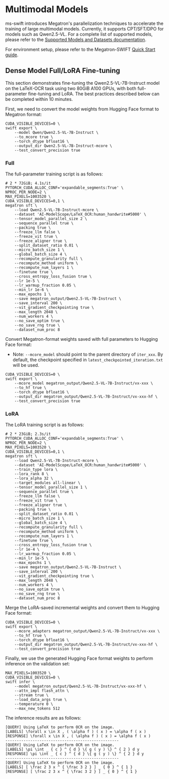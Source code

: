 # Multimodal Models

ms-swift introduces Megatron's parallelization techniques to accelerate the training of large multimodal models. Currently, it supports CPT/SFT/DPO for models such as Qwen2.5-VL. For a complete list of supported models, please refer to the [Supported Models and Datasets documentation](../Instruction/Supported-models-and-datasets.md).

For environment setup, please refer to the Megatron-SWIFT [Quick Start guide](./Quick-start.md).

## Dense Model Full/LoRA Fine-tuning

This section demonstrates fine-tuning the Qwen2.5-VL-7B-Instruct model on the LaTeX-OCR task using two 80GiB A100 GPUs, with both full-parameter fine-tuning and LoRA. The best practices described below can be completed within 10 minutes.

First, we need to convert the model weights from Hugging Face format to Megatron format:
```shell
CUDA_VISIBLE_DEVICES=0 \
swift export \
    --model Qwen/Qwen2.5-VL-7B-Instruct \
    --to_mcore true \
    --torch_dtype bfloat16 \
    --output_dir Qwen2.5-VL-7B-Instruct-mcore \
    --test_convert_precision true
```

### Full

The full-parameter training script is as follows:
```shell
# 2 * 72GiB; 4.1s/it
PYTORCH_CUDA_ALLOC_CONF='expandable_segments:True' \
NPROC_PER_NODE=2 \
MAX_PIXELS=1003520 \
CUDA_VISIBLE_DEVICES=0,1 \
megatron sft \
    --load Qwen2.5-VL-7B-Instruct-mcore \
    --dataset 'AI-ModelScope/LaTeX_OCR:human_handwrite#5000' \
    --tensor_model_parallel_size 2 \
    --sequence_parallel true \
    --packing true \
    --freeze_llm false \
    --freeze_vit true \
    --freeze_aligner true \
    --split_dataset_ratio 0.01 \
    --micro_batch_size 1 \
    --global_batch_size 4 \
    --recompute_granularity full \
    --recompute_method uniform \
    --recompute_num_layers 1 \
    --finetune true \
    --cross_entropy_loss_fusion true \
    --lr 1e-5 \
    --lr_warmup_fraction 0.05 \
    --min_lr 1e-6 \
    --max_epochs 1 \
    --save megatron_output/Qwen2.5-VL-7B-Instruct \
    --save_interval 200 \
    --vit_gradient_checkpointing true \
    --max_length 2048 \
    --num_workers 4 \
    --no_save_optim true \
    --no_save_rng true \
    --dataset_num_proc 8
```

Convert Megatron-format weights saved with full parameters to Hugging Face format:

- Note: `--mcore_model` should point to the parent directory of `iter_xxx`. By default, the checkpoint specified in `latest_checkpointed_iteration.txt` will be used.

```shell
CUDA_VISIBLE_DEVICES=0 \
swift export \
    --mcore_model megatron_output/Qwen2.5-VL-7B-Instruct/vx-xxx \
    --to_hf true \
    --torch_dtype bfloat16 \
    --output_dir megatron_output/Qwen2.5-VL-7B-Instruct/vx-xxx-hf \
    --test_convert_precision true
```

### LoRA

The LoRA training script is as follows:
```shell
# 2 * 23GiB; 2.3s/it
PYTORCH_CUDA_ALLOC_CONF='expandable_segments:True' \
NPROC_PER_NODE=2 \
MAX_PIXELS=1003520 \
CUDA_VISIBLE_DEVICES=0,1 \
megatron sft \
    --load Qwen2.5-VL-7B-Instruct-mcore \
    --dataset 'AI-ModelScope/LaTeX_OCR:human_handwrite#5000' \
    --train_type lora \
    --lora_rank 8 \
    --lora_alpha 32 \
    --target_modules all-linear \
    --tensor_model_parallel_size 1 \
    --sequence_parallel true \
    --freeze_llm false \
    --freeze_vit true \
    --freeze_aligner true \
    --packing true \
    --split_dataset_ratio 0.01 \
    --micro_batch_size 1 \
    --global_batch_size 4 \
    --recompute_granularity full \
    --recompute_method uniform \
    --recompute_num_layers 1 \
    --finetune true \
    --cross_entropy_loss_fusion true \
    --lr 1e-4 \
    --lr_warmup_fraction 0.05 \
    --min_lr 1e-5 \
    --max_epochs 1 \
    --save megatron_output/Qwen2.5-VL-7B-Instruct \
    --save_interval 200 \
    --vit_gradient_checkpointing true \
    --max_length 2048 \
    --num_workers 4 \
    --no_save_optim true \
    --no_save_rng true \
    --dataset_num_proc 8
```

Merge the LoRA-saved incremental weights and convert them to Hugging Face format:
```shell
CUDA_VISIBLE_DEVICES=0 \
swift export \
    --mcore_adapters megatron_output/Qwen2.5-VL-7B-Instruct/vx-xxx \
    --to_hf true \
    --torch_dtype bfloat16 \
    --output_dir megatron_output/Qwen2.5-VL-7B-Instruct/vx-xxx-hf \
    --test_convert_precision true
```


Finally, we use the generated Hugging Face format weights to perform inference on the validation set:
```shell
MAX_PIXELS=1003520 \
CUDA_VISIBLE_DEVICES=0 \
swift infer \
    --model megatron_output/Qwen2.5-VL-7B-Instruct/vx-xxx-hf \
    --attn_impl flash_attn \
    --stream true \
    --load_data_args true \
    --temperature 0 \
    --max_new_tokens 512
```

The inference results are as follows:
```
[QUERY] Using LaTeX to perform OCR on the image.
[LABELS] \forall x \in X , ( \alpha f ) ( x ) = \alpha f ( x )
[RESPONSE] \forall x \in X , ( \alpha f ) ( x ) = \alpha f ( x )
--------------------------------------------------
[QUERY] Using LaTeX to perform OCR on the image.
[LABELS] \pi \int _ { c } ^ { d } \{ g ( y ) \} ^ { 2 } d y
[RESPONSE] \pi \int _ { c } ^ { d } \{ g ( y ) \} ^ { 2 } d y
--------------------------------------------------
[QUERY] Using LaTeX to perform OCR on the image.
[LABELS] [ \frac 2 3 x ^ { \frac 3 2 } ] _ { 0 } ^ { 1 }
[RESPONSE] [ \frac 2 3 x ^ { \frac 3 2 } ] _ { 0 } ^ { 1 }
```
